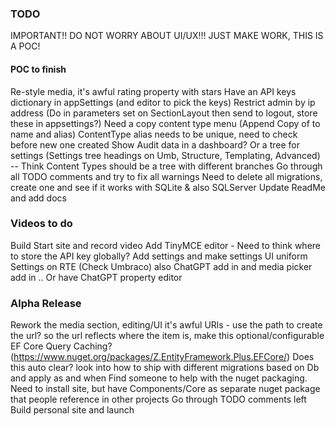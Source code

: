### TODO

IMPORTANT!! DO NOT WORRY ABOUT UI/UX!!! JUST MAKE WORK, THIS IS A POC!

#### POC to finish

Re-style media, it's awful
rating property with stars
Have an API keys dictionary in appSettings (and editor to pick the keys)
Restrict admin by ip address (Do in parameters set on SectionLayout then send to logout, store these in appsettings?)
Need a copy content type menu (Append Copy of to name and alias)
ContentType alias needs to be unique, need to check before new one created
Show Audit data in a dashboard? Or a tree for settings (Settings tree headings on Umb, Structure, Templating, Advanced)
 -- Think Content Types should be a tree with different branches
Go through all TODO comments and try to fix all warnings
Need to delete all migrations, create one and see if it works with SQLite & also SQLServer
Update ReadMe and add docs

### Videos to do
Build Start site and record video
Add TinyMCE editor - Need to think where to store the API key globally? Add settings and make settings UI uniform
Settings on RTE (Check Umbraco) also ChatGPT add in and media picker add in
.. Or have ChatGPT property editor

### Alpha Release

Rework the media section, editing/UI it's awful
URls - use the path to create the url? so the url reflects where the item is, make this optional/configurable
EF Core Query Caching? (https://www.nuget.org/packages/Z.EntityFramework.Plus.EFCore/) Does this auto clear?
look into how to ship with different migrations based on Db and apply as and when
Find someone to help with the nuget packaging. Need to install site, but have Components/Core as separate nuget package that people reference in other projects
Go through TODO comments left
Build personal site and launch
